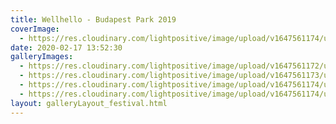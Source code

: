 ```yaml
---
title: Wellhello - Budapest Park 2019
coverImage:
  - https://res.cloudinary.com/lightpositive/image/upload/v1647561174/uploads/Wellhello%20-%20Budapest%20Park%202019/wh3.jpg
date: 2020-02-17 13:52:30
galleryImages: 
  - https://res.cloudinary.com/lightpositive/image/upload/v1647561172/uploads/Wellhello%20-%20Budapest%20Park%202019/wh2.jpg
  - https://res.cloudinary.com/lightpositive/image/upload/v1647561173/uploads/Wellhello%20-%20Budapest%20Park%202019/wh1.jpg
  - https://res.cloudinary.com/lightpositive/image/upload/v1647561174/uploads/Wellhello%20-%20Budapest%20Park%202019/wh.jpg
  - https://res.cloudinary.com/lightpositive/image/upload/v1647561174/uploads/Wellhello%20-%20Budapest%20Park%202019/wh3.jpg
layout: galleryLayout_festival.html
---
```

